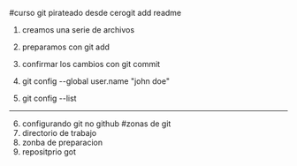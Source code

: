 #curso git pirateado desde cerogit add readme
1. creamos una serie de archivos 
2. preparamos con git add
3. confirmar los cambios con git commit 

4. git config --global user.name "john doe"
5. git config --list

--------------------
6. configurando git no github
#zonas de git 
1. directorio de trabajo
2. zonba de preparacion 
3. repositprio got 